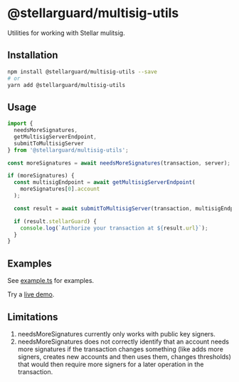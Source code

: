 # @stellarguard/multisig-utils

Utilities for working with Stellar mulitsig.

## Installation

```bash
npm install @stellarguard/multisig-utils --save
# or
yarn add @stellarguard/multisig-utils
```

## Usage

```js
import {
  needsMoreSignatures,
  getMultisigServerEndpoint,
  submitToMultisigServer
} from '@stellarguard/multisig-utils';

const moreSignatures = await needsMoreSignatures(transaction, server);

if (moreSignatures) {
  const multisigEndpoint = await getMultisigServerEndpoint(
    moreSignatures[0].account
  );

  const result = await submitToMultisigServer(transaction, multisigEndpoint);

  if (result.stellarGuard) {
    console.log(`Authorize your transaction at ${result.url}`);
  }
}
```

## Examples

See [example.ts](https://github.com/stellarguard/multisig-utils/blob/master/src/example.ts) for examples.

Try a [live demo](https://stellarguard.github.io/multisig-utils/demo).

## Limitations

1. needsMoreSignatures currently only works with public key signers.
2. needsMoreSignatures does not correctly identify that an account needs more signatures if the transaction changes something (like adds more signers, creates new accounts and then uses them, changes thresholds) that would then require more signers for a later operation in the transaction.
